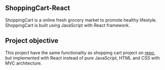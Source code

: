 ## ShoppingCart-React

ShoppingCart is a online fresh grocery market to promote healthy lifestyle. ShoppingCart is built using JavaScript with React framework.

## Project objective

This project have the same functionality as shopping cart project on [repo](https://github.com/YeeChuen/shopping-cart), but implemented with React instead of pure JavaScript, HTML and CSS with MVC architecture.
